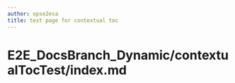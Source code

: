 ```yaml
---
author: opse2esa
title: test page for contextual toc
---
```


# E2E_DocsBranch_Dynamic/contextualTocTest/index.md

